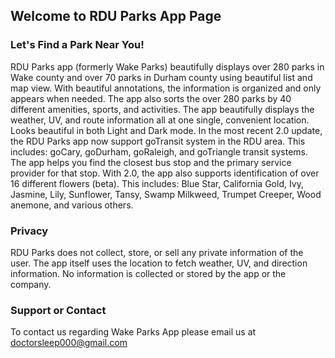 ## Welcome to RDU Parks App Page
### Let's Find a Park Near You!

RDU Parks app (formerly Wake Parks) beautifully displays over 280 parks in Wake county and over 70 parks in Durham county using beautiful list and map view. With beautiful annotations, the information is organized and only appears when needed. The app also sorts the over 280 parks by 40 different amenities, sports, and activities. The app beautifully displays the weather, UV, and route information all at one single, convenient location. Looks beautiful in both Light and Dark mode. In the most recent 2.0 update, the RDU Parks app now support goTransit system in the RDU area. This includes: goCary, goDurham, goRaleigh, and goTriangle transit systems. The app helps you find the closest bus stop and the primary service provider for that stop. With 2.0, the app also supports identification of over 16 different flowers (beta). This includes: Blue Star, California Gold, Ivy, Jasmine, Lily, Sunflower, Tansy, Swamp Milkweed, Trumpet Creeper, Wood anemone, and various others. 

### Privacy
RDU Parks does not collect, store, or sell any private information of the user. The app itself uses the location to fetch weather, UV, and direction information. No information is collected or stored by the app or the company. 



### Support or Contact

To contact us regarding Wake Parks App please email us at [doctorsleep000@gmail.com](doctorsleep000@gmail.com)


